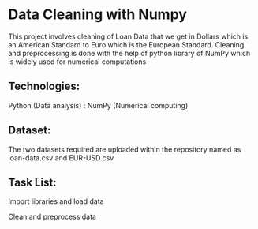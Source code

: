 # Data Cleaning with Numpy

This project involves cleaning of Loan Data that we get in Dollars which is an American Standard to Euro which is the European Standard. Cleaning and preprocessing is done with the help of python library of NumPy which is widely used for numerical computations

## Technologies:

Python (Data analysis) : NumPy (Numerical computing)

## Dataset:

The two datasets required are uploaded within the repository named as loan-data.csv and EUR-USD.csv

## Task List:

Import libraries and load data

Clean and preprocess data

